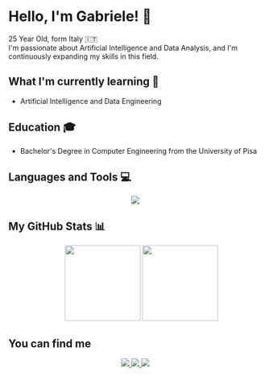# Hello, I'm Gabriele! 👋
25 Year Old, form Italy 🇮🇹 <br>
I'm passionate about Artificial Intelligence and Data Analysis, and I'm continuously expanding my skills in this field.

## What I'm currently learning 🌱
- Artificial Intelligence and Data Engineering

## Education 🎓
- Bachelor's Degree in Computer Engineering from the University of Pisa

## Languages and Tools 💻
<p align="center">
  <a href="https://skillicons.dev">
    <img src="https://skillicons.dev/icons?i=c,cpp,java,kotlin,py,php,js,html,css,tailwind,redis,mongodb,mysql,linux,idea,docker,vscode,)" />
  </a>
</p>

## My GitHub Stats 📊
<div>
<ul align="center", href="https://github.com/anuraghazra/github-readme-stats">
  <img height=150, src="https://github-readme-stats.vercel.app/api/top-langs/?username=gabrielemarino-gm&layout=compact&theme=dark&size_weight=0.5&count_weight=0.5">
  <img height=150, src = "https://github-readme-stats.vercel.app/api?username=gabrielemarino-gm&show_icons=true&theme=dark">
</ul>
</div>

## You can find me
<p align="center">
  <a href="https://www.instagram.com/gabrielemarino.exe/">
    <img src="https://skillicons.dev/icons?i=instagram)"/>
  </a>
  <a href="https://twitter.com/1gabry98">
    <img src="https://skillicons.dev/icons?i=twitter)"/>
  </a>
  <a href="https://www.linkedin.com/in/ing-gabrielemarino98/">
    <img src="https://skillicons.dev/icons?i=linkein)"/>
  </a>
</p>

<!---
gabrielemarino-gm/gabrielemarino-gm is a ✨ special ✨ repository because its `README.md` (this file) appears on your GitHub profile.
You can click the Preview link to take a look at your changes.
--->
